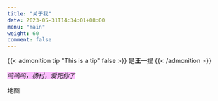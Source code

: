 ```yaml
---
title: "关于我"
date: 2023-05-31T14:34:01+08:00
menu: "main"
weight: 60
comment: false
---
```


{{< admonition tip "This is a tip" false >}}
是**王一**捏
{{< /admonition >}}

*<span style="background:#fdbfff">呜呜呜，杨村，爱死你了</span>*


地图